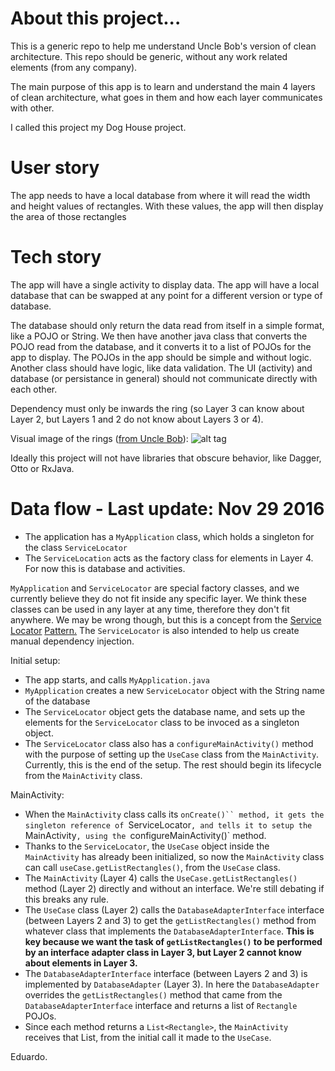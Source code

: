 # About this project...

This is a generic repo to help me understand Uncle Bob's version of clean architecture.
This repo should be generic, without any work related elements (from any company).

The main purpose of this app is to learn and understand the main 4 layers of clean architecture, what goes in them
and how each layer communicates with other.

I called this project my Dog House project.

# User story
The app needs to have a local database from where it will read the width and height values of rectangles.
With these values, the app will then display the area of those rectangles

# Tech story
The app will have a single activity to display data.
The app will have a local database that can be swapped at any point for a different version or type of database.

The database should only return the data read from itself in a simple format, like a POJO or String.
We then have another java class that converts the POJO read from the database, and it converts it to a list of
POJOs for the app to display.
The POJOs in the app should be simple and without logic. Another class should have logic, like data validation.
The UI (activity) and database (or persistance in general) should not communicate directly with each other.

Dependency must only be inwards the ring (so Layer 3 can know about Layer 2, but Layers 1 and 2 do not know
about Layers 3 or 4).

Visual image of the rings ([from Uncle Bob](https://8thlight.com/blog/uncle-bob/2012/08/13/the-clean-architecture.html)):
![alt tag](https://8thlight.com/blog/assets/posts/2012-08-13-the-clean-architecture/CleanArchitecture-8b00a9d7e2543fa9ca76b81b05066629.jpg)

Ideally this project will not have libraries that obscure behavior, like Dagger, Otto or RxJava.

# Data flow - Last update: Nov 29 2016
- The application has a `MyApplication` class, which holds a singleton for the class `ServiceLocator`
- The `ServiceLocation` acts as the factory class for elements in Layer 4. For now this is database and activities.

`MyApplication` and `ServiceLocator` are special factory classes, and we currently believe they do not fit inside
any specific layer. We think these classes can be used in any layer at any time, therefore they don't fit anywhere. We
may be wrong though, but this is a concept from the [Service](https://msdn.microsoft.com/en-us/library/ff648968.aspx) [Locator](http://www.oracle.com/technetwork/java/servicelocator-137181.html) [Pattern.](https://en.wikipedia.org/wiki/Service_locator_pattern)
The `ServiceLocator` is also intended to help us create manual dependency injection.

Initial setup:
- The app starts, and calls `MyApplication.java`
- `MyApplication` creates a new `ServiceLocator` object with the String name of the database
- The `ServiceLocator` object gets the database name, and sets up the elements for the `ServiceLocator` class
to be invoced as a singleton object.
- The `ServiceLocator` class also has a `configureMainActivity()` method with the purpose of setting up the `UseCase` class from the `MainActivity`.
Currently, this is the end of the setup. The rest should begin its lifecycle from the `MainActivity` class.

MainActivity:
- When the `MainActivity` class calls its `onCreate()`` method, it gets the singleton reference of `ServiceLocator`, and tells it to setup the `MainActivity`,
using the `configureMainActivity()` method.
- Thanks to the `ServiceLocator`, the `UseCase` object inside the `MainActivity` has already been initialized, so now the `MainActivity` class
can call `useCase.getListRectangles()`, from the `UseCase` class.
- The `MainActivity` (Layer 4) calls the `UseCase.getListRectangles()` method (Layer 2) directly and without an interface. We're still debating if this breaks any rule.
- The `UseCase` class (Layer 2) calls the `DatabaseAdapterInterface` interface (between Layers 2 and 3) to get the `getListRectangles()` method from whatever class that implements
the `DatabaseAdapterInterface`.
**This is key because we want the task of `getListRectangles()` to be performed by an interface adapter class in Layer 3, but Layer 2 cannot know about elements in Layer 3.**
- The `DatabaseAdapterInterface` interface (between Layers 2 and 3) is implemented by `DatabaseAdapter` (Layer 3). In here the `DatabaseAdapter` overrides the `getListRectangles()` method that came
from the `DatabaseAdapterInterface` interface and returns a list of `Rectangle` POJOs.
- Since each method returns a `List<Rectangle>`, the `MainActivity` receives that List, from the initial call it made to the `UseCase`.



Eduardo.